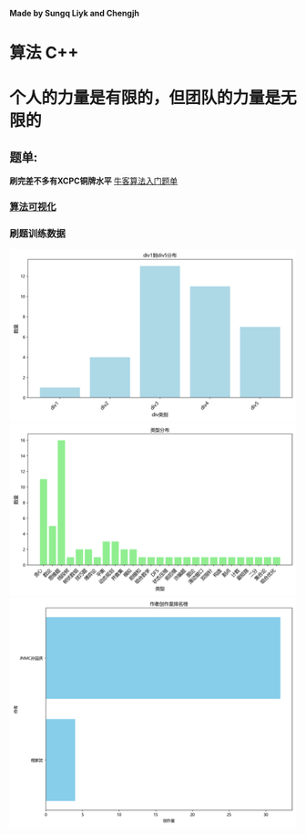**Made by Sungq Liyk and Chengjh**
 
# 算法 C++ 
# **个人的力量是有限的，但团队的力量是无限的**

## 题单:
**刷完差不多有XCPC铜牌水平**
[牛客算法入门题单](https://ac.nowcoder.com/discuss/817596)
### [算法可视化](https://www.cs.usfca.edu/~galles/visualization/Algorithms.html)

### 刷题训练数据

![alt text](算法/周赛补题/数据收集脚本/img/div_distribution.png)
![alt text](算法/周赛补题/数据收集脚本/img/type_distribution.png)
![alt text](算法/周赛补题/数据收集脚本/img/author_ranking.png)